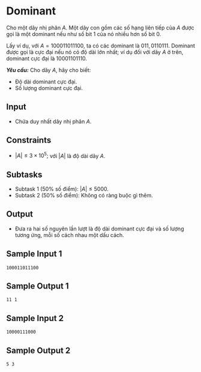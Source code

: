 # Dominant

Cho một dãy nhị phân $A$. Một dãy con gồm các số hạng liên tiếp của $A$ được gọi là một dominant nếu như số bit $1$ của nó nhiều hơn số bit $0$.
	
Lấy ví dụ, với $A=100011011100,$ ta có các dominant là $011, 0110111$. Dominant được gọi là cực đại nếu nó có độ dài lớn nhất; ví dụ đối với dãy $A$ ở trên, dominant cực đại là $10001101110$.

***Yêu cầu:*** Cho dãy $A,$ hãy cho biết:
- Độ dài dominant cực đại.
- Số lượng dominant cực đại.

## Input

- Chứa duy nhất dãy nhị phân $A$.

## Constraints

- $|A| \le 3 \times 10^5;$ với $|A|$ là độ dài dãy $A$.

## Subtasks

- Subtask $1$ ($50\%$ số điểm): $|A| \le 5000$.
- Subtask $2$ ($50\%$ số điểm): Không có ràng buộc gì thêm.

## Output

- Đưa ra hai số nguyên lần lượt là độ dài dominant cực đại và số lượng tương ứng, mỗi số cách nhau một dấu cách.

## Sample Input 1

```
100011011100
```

## Sample Output 1

```
11 1
```

## Sample Input 2

```
10000111000
```

## Sample Output 2

```
5 3
```

